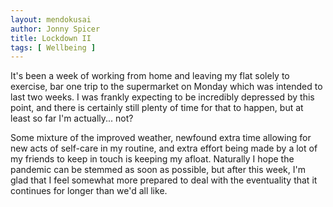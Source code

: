 ```yaml
---
layout: mendokusai
author: Jonny Spicer
title: Lockdown II
tags: [ Wellbeing ]
---
```

It's been a week of working from home and leaving my flat solely to exercise, bar one trip to the supermarket on Monday
which was intended to last two weeks. I was frankly expecting to be incredibly depressed by this point, and there is
certainly still plenty of time for that to happen, but at least so far I'm actually... not?

Some mixture of the improved weather, newfound extra time allowing for new acts of self-care in my routine, and extra
effort being made by a lot of my friends to keep in touch is keeping my afloat. Naturally I hope the pandemic can be
stemmed as soon as possible, but after this week, I'm glad that I feel somewhat more prepared to deal with the eventuality
that it continues for longer than we'd all like.
